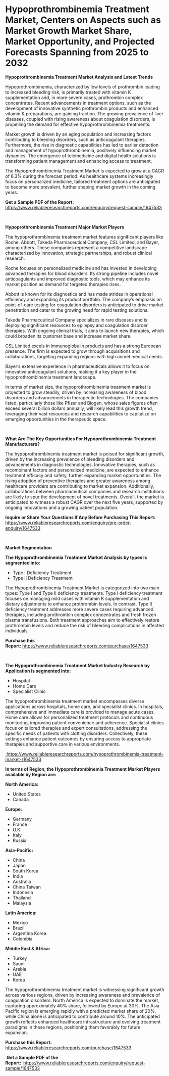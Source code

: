 <p><h1>Hypoprothrombinemia Treatment Market, Centers on Aspects such as Market Growth Market Share, Market Opportunity, and Projected Forecasts Spanning from 2025 to 2032</h1></p><p><strong>Hypoprothrombinemia Treatment Market Analysis and Latest Trends</strong></p>
<p><p>Hypoprothrombinemia, characterized by low levels of prothrombin leading to increased bleeding risk, is primarily treated with vitamin K supplementation and, in more severe cases, prothrombin complex concentrates. Recent advancements in treatment options, such as the development of innovative synthetic prothrombin products and enhanced vitamin K preparations, are gaining traction. The growing prevalence of liver diseases, coupled with rising awareness about coagulation disorders, is propelling the demand for effective hypoprothrombinemia treatments.</p><p>Market growth is driven by an aging population and increasing factors contributing to bleeding disorders, such as anticoagulant therapies. Furthermore, the rise in diagnostic capabilities has led to earlier detection and management of hypoprothrombinemia, positively influencing market dynamics. The emergence of telemedicine and digital health solutions is transforming patient management and enhancing access to treatment. </p><p>The Hypoprothrombinemia Treatment Market is expected to grow at a CAGR of 6.3% during the forecast period. As healthcare systems increasingly focus on personalized medicine, tailored treatment options are anticipated to become more prevalent, further shaping market growth in the coming years.</p></p>
<p><strong>Get a Sample PDF of the Report:&nbsp;</strong> <a href="https://www.reliableresearchreports.com/enquiry/request-sample/1647533?utm_campaign=3083&utm_medium=2&utm_source=Github&utm_content=ia&utm_term=13042025&utm_id=hypoprothrombinemia-treatment">https://www.reliableresearchreports.com/enquiry/request-sample/1647533</a></p>
<p>&nbsp;</p>
<p><strong>Hypoprothrombinemia Treatment Major Market Players</strong></p>
<p><p>The hypoprothrombinemia treatment market features significant players like Roche, Abbott, Takeda Pharmaceutical Company, CSL Limited, and Bayer, among others. These companies represent a competitive landscape characterized by innovation, strategic partnerships, and robust clinical research.</p><p>Roche focuses on personalized medicine and has invested in developing advanced therapies for blood disorders. Its strong pipeline includes novel anticoagulants and improved diagnostic tools, which may enhance its market position as demand for targeted therapies rises.</p><p>Abbott is known for its diagnostics and has made strides in operational efficiency and expanding its product portfolio. The company’s emphasis on point-of-care testing for coagulation disorders is anticipated to drive market penetration and cater to the growing need for rapid testing solutions.</p><p>Takeda Pharmaceutical Company specializes in rare diseases and is deploying significant resources to epilepsy and coagulation disorder therapies. With ongoing clinical trials, it aims to launch new therapies, which could broaden its customer base and increase market share.</p><p>CSL Limited excels in immunoglobulin products and has a strong European presence. The firm is expected to grow through acquisitions and collaborations, targeting expanding regions with high unmet medical needs.</p><p>Bayer’s extensive experience in pharmaceuticals allows it to focus on innovative anticoagulant solutions, making it a key player in the hypoprothrombinemia treatment landscape. </p><p>In terms of market size, the hypoprothrombinemia treatment market is projected to grow steadily, driven by increasing awareness of blood disorders and advancements in therapeutic technologies. The companies listed, particularly those like Pfizer and Biogen, whose sales figures often exceed several billion dollars annually, will likely lead this growth trend, leveraging their vast resources and research capabilities to capitalize on emerging opportunities in the therapeutic space.</p></p>
<p>&nbsp;</p>
<p><strong>What Are The Key Opportunities For Hypoprothrombinemia Treatment Manufacturers?</strong></p>
<p><p>The hypoprothrombinemia treatment market is poised for significant growth, driven by the increasing prevalence of bleeding disorders and advancements in diagnostic technologies. Innovative therapies, such as recombinant factors and personalized medicine, are expected to enhance treatment efficacy and safety, further expanding market opportunities. The rising adoption of preventive therapies and greater awareness among healthcare providers are contributing to market expansion. Additionally, collaborations between pharmaceutical companies and research institutions are likely to spur the development of novel treatments. Overall, the market is anticipated to witness a robust CAGR over the next five years, supported by ongoing innovations and a growing patient population.</p></p>
<p><strong>Inquire or Share Your Questions If Any Before Purchasing This Report:</strong> <a href="https://www.reliableresearchreports.com/enquiry/pre-order-enquiry/1647533?utm_campaign=3083&utm_medium=2&utm_source=Github&utm_content=ia&utm_term=13042025&utm_id=hypoprothrombinemia-treatment">https://www.reliableresearchreports.com/enquiry/pre-order-enquiry/1647533</a></p>
<p>&nbsp;</p>
<p><strong>Market Segmentation</strong></p>
<p><strong>The Hypoprothrombinemia Treatment Market Analysis by types is segmented into:</strong></p>
<p><ul><li>Type I Deficiency Treatment</li><li>Type II Deficiency Treatment</li></ul></p>
<p><p>The Hypoprothrombinemia Treatment Market is categorized into two main types: Type I and Type II deficiency treatments. Type I deficiency treatment focuses on managing mild cases with vitamin K supplementation and dietary adjustments to enhance prothrombin levels. In contrast, Type II deficiency treatment addresses more severe cases requiring advanced therapies, including prothrombin complex concentrates and fresh frozen plasma transfusions. Both treatment approaches aim to effectively restore prothrombin levels and reduce the risk of bleeding complications in affected individuals.</p></p>
<p><strong>Purchase this Report:&nbsp;</strong><a href="https://www.reliableresearchreports.com/purchase/1647533?utm_campaign=3083&utm_medium=2&utm_source=Github&utm_content=ia&utm_term=13042025&utm_id=hypoprothrombinemia-treatment">https://www.reliableresearchreports.com/purchase/1647533</a></p>
<p>&nbsp;</p>
<p><strong>The Hypoprothrombinemia Treatment Market Industry Research by Application is segmented into:</strong></p>
<p><ul><li>Hospital</li><li>Home Care</li><li>Specialist Clinic</li></ul></p>
<p><p>The hypoprothrombinemia treatment market encompasses diverse applications across hospitals, home care, and specialist clinics. In hospitals, comprehensive and immediate care is provided to manage acute cases. Home care allows for personalized treatment protocols and continuous monitoring, improving patient convenience and adherence. Specialist clinics focus on tailored therapies and expert consultations, addressing the specific needs of patients with clotting disorders. Collectively, these settings enhance patient outcomes by ensuring access to appropriate therapies and supportive care in various environments.</p></p>
<p><a href="https://www.reliableresearchreports.com/hypoprothrombinemia-treatment-market-r1647533?utm_campaign=3083&utm_medium=2&utm_source=Github&utm_content=ia&utm_term=13042025&utm_id=hypoprothrombinemia-treatment">&nbsp;https://www.reliableresearchreports.com/hypoprothrombinemia-treatment-market-r1647533</a></p>
<p><strong>In terms of Region, the Hypoprothrombinemia Treatment Market Players available by Region are:</strong></p>
<p>
    <p> <strong> North America: </strong>
        <ul>
            <li>United States</li>
            <li>Canada</li>
        </ul>
        </p> 
    <p> <strong> Europe: </strong>
        <ul>
            <li>Germany</li>
            <li>France</li>
            <li>U.K.</li>
            <li>Italy</li>
            <li>Russia</li>
        </ul>
        </p> 
    <p> <strong> Asia-Pacific: </strong>
        <ul>
            <li>China</li>
            <li>Japan</li>
            <li>South Korea</li>
            <li>India</li>
            <li>Australia</li>
            <li>China Taiwan</li>
            <li>Indonesia</li>
            <li>Thailand</li>
            <li>Malaysia</li>
        </ul>
        </p> 
    <p> <strong> Latin America: </strong>
        <ul>
            <li>Mexico</li>
            <li>Brazil</li>
            <li>Argentina Korea</li>
            <li>Colombia</li>
        </ul>
        </p> 
    <p> <strong> Middle East & Africa: </strong>
        <ul>
            <li>Turkey</li>
            <li>Saudi</li>
            <li>Arabia</li>
            <li>UAE</li>
            <li>Korea</li>
        </ul>
    </p>
    </p>
<p><p>The hypoprothrombinemia treatment market is witnessing significant growth across various regions, driven by increasing awareness and prevalence of coagulation disorders. North America is expected to dominate the market, capturing approximately 40% share, followed by Europe at 30%. The Asia-Pacific region is emerging rapidly with a predicted market share of 20%, while China alone is anticipated to contribute around 10%. The anticipated growth reflects enhanced healthcare infrastructure and evolving treatment paradigms in these regions, positioning them favorably for future expansion.</p></p>
<p><strong>Purchase this Report: </strong><a href="https://www.reliableresearchreports.com/purchase/1647533?utm_campaign=3083&utm_medium=2&utm_source=Github&utm_content=ia&utm_term=13042025&utm_id=hypoprothrombinemia-treatment">https://www.reliableresearchreports.com/purchase/1647533</a></p>
<p>&nbsp;<strong>Get a Sample PDF of the Report:&nbsp;&nbsp;</strong><a href="https://www.reliableresearchreports.com/enquiry/request-sample/1647533?utm_campaign=3083&utm_medium=2&utm_source=Github&utm_content=ia&utm_term=13042025&utm_id=hypoprothrombinemia-treatment">https://www.reliableresearchreports.com/enquiry/request-sample/1647533</a></p>
<p><strong></strong></p>
<p><p></p><p></p><p></p></p>